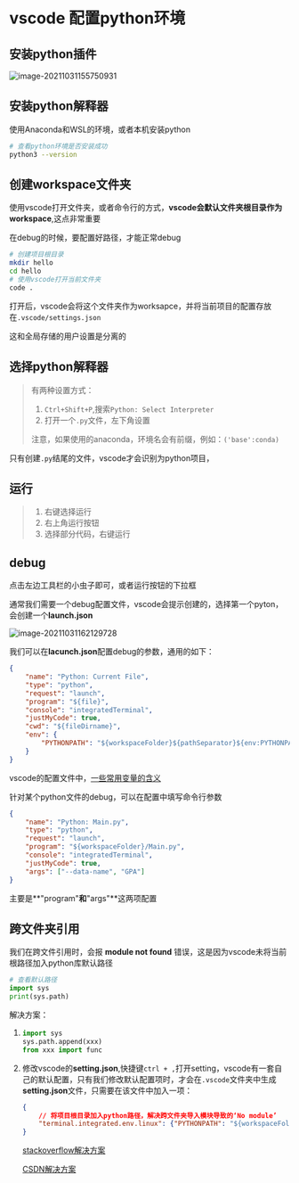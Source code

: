 # vscode 配置python环境

## 安装python插件

![image-20211031155750931](https://i.loli.net/2021/10/31/oflE5iQOMuyqkJ8.png)

## 安装python解释器

使用Anaconda和WSL的环境，或者本机安装python

```bash
# 查看python环境是否安装成功
python3 --version
```

## 创建workspace文件夹

使用vscode打开文件夹，或者命令行的方式，**vscode会默认文件夹根目录作为workspace**,这点非常重要

在debug的时候，要配置好路径，才能正常debug

```bash
# 创建项目根目录
mkdir hello
cd hello
# 使用vscode打开当前文件夹
code .
```

打开后，vscode会将这个文件夹作为worksapce，并将当前项目的配置存放在`.vscode/settings.json`

这和全局存储的用户设置是分离的

## 选择python解释器

> 有两种设置方式：
>
> 1. `Ctrl+Shift+P`,搜索`Python: Select Interpreter`
> 2. 打开一个`.py`文件，左下角设置
>
> 注意，如果使用的anaconda，环境名会有前缀，例如：`('base':conda)`

只有创建`.py`结尾的文件，vscode才会识别为python项目，

## 运行

> 1. 右键选择运行
> 2. 右上角运行按钮
> 3. 选择部分代码，右键运行

## debug

点击左边工具栏的小虫子即可，或者运行按钮的下拉框

通常我们需要一个debug配置文件，vscode会提示创建的，选择第一个pyton，会创建一个**launch.json**

![image-20211031162129728](https://i.loli.net/2021/10/31/lfhIaA74XvyujPs.png)

我们可以在**lacunch.json**配置debug的参数，通用的如下：

```json
{
    "name": "Python: Current File",
    "type": "python",
    "request": "launch",
    "program": "${file}",
    "console": "integratedTerminal",
    "justMyCode": true,
    "cwd": "${fileDirname}",
    "env": {
        "PYTHONPATH": "${workspaceFolder}${pathSeparator}${env:PYTHONPATH}"
    }
}
```

vscode的配置文件中，[一些常用变量的含义](https://code.visualstudio.com/docs/editor/variables-reference)

针对某个python文件的debug，可以在配置中填写命令行参数

```json
{
    "name": "Python: Main.py",
    "type": "python",
    "request": "launch",
    "program": "${workspaceFolder}/Main.py",
    "console": "integratedTerminal",
    "justMyCode": true,
    "args": ["--data-name", "GPA"]
}
```

主要是**"program"**和**"args"**这两项配置

## 跨文件夹引用

我们在跨文件引用时，会报 **module not found** 错误，这是因为vscode未将当前根路径加入python库默认路径

```python
# 查看默认路径
import sys
print(sys.path)
```

解决方案：

1. ```python
   import sys
   sys.path.append(xxx)
   from xxx import func
   ```

2. 修改vscode的**setting.json**,快捷键`ctrl + ,`打开setting，vscode有一套自己的默认配置，只有我们修改默认配置项时，才会在`.vscode`文件夹中生成**setting.json**文件，只需要在该文件中加入一项：

   ```json
   {
       // 将项目根目录加入python路径，解决跨文件夹导入模块导致的‘No module’
       "terminal.integrated.env.linux": {"PYTHONPATH": "${workspaceFolder}"}
   }
   ```

   [stackoverflow解决方案](https://stackoverflow.com/questions/53653083/how-to-correctly-set-pythonpath-for-visual-studio-code)

   [CSDN解决方案](https://dalewushuang.blog.csdn.net/article/details/119661991?spm=1001.2101.3001.6650.3&utm_medium=distribute.pc_relevant.none-task-blog-2%7Edefault%7EBlogCommendFromBaidu%7ERate-3-119661991-blog-125376794.pc_relevant_recovery_v2&depth_1-utm_source=distribute.pc_relevant.none-task-blog-2%7Edefault%7EBlogCommendFromBaidu%7ERate-3-119661991-blog-125376794.pc_relevant_recovery_v2&utm_relevant_index=6)

